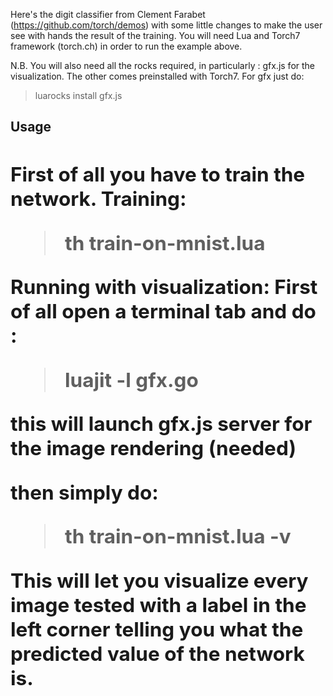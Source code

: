 Here's the digit classifier from Clement Farabet (https://github.com/torch/demos)
with some little changes to make the user see with hands the result of the training. 
You will need Lua and Torch7 framework (torch.ch) in order to run the example above. 

N.B. You will also need all the rocks required, in particularly : gfx.js for the visualization. The other comes preinstalled with Torch7. 
For gfx just do: 
> luarocks install gfx.js 


<b><h2> Usage <h2> </b>
First of all you have to train the network. 
Training: 
> th train-on-mnist.lua

Running with visualization: 
First of all open a terminal tab and do : 
> luajit -l gfx.go

this will launch gfx.js server for the image rendering (needed)

then simply do: 
> th train-on-mnist.lua -v 

This will let you visualize every image tested with a label in the left corner telling you what the predicted value of the network is. 
